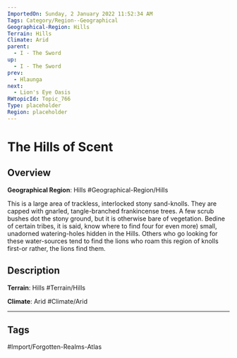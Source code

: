 ```yaml
---
ImportedOn: Sunday, 2 January 2022 11:52:34 AM
Tags: Category/Region--Geographical
Geographical-Region: Hills
Terrain: Hills
Climate: Arid
parent:
  - I - The Sword
up:
  - I - The Sword
prev:
  - Hlaunga
next:
  - Lion's Eye Oasis
RWtopicId: Topic_766
Type: placeholder
Region: placeholder
---
```

# The Hills of Scent
## Overview
**Geographical Region**: Hills
#Geographical-Region/Hills

This is a large area of trackless, interlocked stony sand-knolls. They are capped with gnarled, tangle-branched frankincense trees. A few scrub bushes dot the stony ground, but it is otherwise bare of vegetation. Bedine of certain tribes, it is said, know where to find four for even more) small, unadorned watering-holes hidden in the Hills. Others who go looking for these water-sources tend to find the lions who roam this region of knolls first-or rather, the lions find them.

## Description
**Terrain**: Hills
#Terrain/Hills

**Climate**: Arid
#Climate/Arid


---
## Tags
#Import/Forgotten-Realms-Atlas

